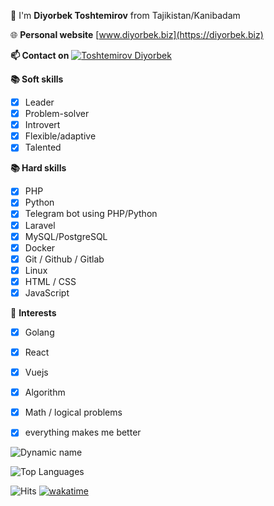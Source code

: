 👋 I'm **Diyorbek Toshtemirov** from Tajikistan/Kanibadam

🌐 **Personal website** [www.diyorbek.biz](https://diyorbek.biz)

**📫 Contact on** [![Toshtemirov Diyorbek](https://img.shields.io/badge/DIYORBEK-30302f?style=flat&logo=telegram)](https://t.me/diyorbek_tj)

**📚 Soft skills**
 - [x] Leader
 - [x] Problem-solver
 - [x] Introvert
 - [x] Flexible/adaptive
 - [x] Talented

**📚 Hard skills**
 - [x] PHP
 - [x] Python
 - [x] Telegram bot using PHP/Python
 - [x] Laravel
 - [x] MySQL/PostgreSQL
 - [x] Docker
 - [x] Git / Github / Gitlab
 - [x] Linux
 - [x] HTML / CSS 
 - [x] JavaScript

🚀 **Interests**
 - [x] Golang
 - [x] React
 - [x] Vuejs
 - [x] Algorithm
 - [x] Math / logical problems
 - [x] everything makes me better


![Dynamic name](https://github-readme-stats.vercel.app/api?username=diyorbektj&show_icons=true&theme=radical)

![Top Languages](https://github-readme-stats.vercel.app/api/top-langs/?username=diyorbektj&layout=compact&theme=radical)

![Hits](https://hits.seeyoufarm.com/api/count/incr/badge.svg?url=https://github.com/diyorbektj/) [![wakatime](https://wakatime.com/badge/user/7e368193-75f2-4513-8146-4bfc56848fa4.svg)](https://wakatime.com/@7e368193-75f2-4513-8146-4bfc56848fa4)
